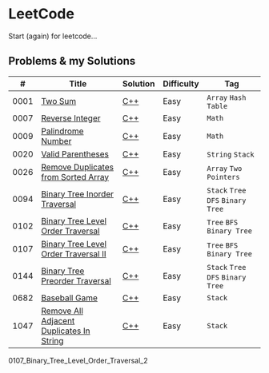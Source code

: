 # LeetCode
Start (again) for leetcode...
## Problems & my Solutions

| #    | Title                                                                                                               | Solution                                                                                                         | Difficulty | Tag                           |
|------|---------------------------------------------------------------------------------------------------------------------|------------------------------------------------------------------------------------------------------------------| ---------- |------------------------------|
| 0001 | [Two Sum](https://leetcode.com/problems/two-sum/)                                                                   | [C++](https://github.com/jinchengKuang/leetcode/blob/main/cpp/0001_Two_Sum.cpp)                                  | Easy | `Array` `Hash Table`               |
| 0007 | [Reverse Integer](https://leetcode.com/problems/reverse-integer/)                                                   | [C++](https://github.com/jinchengKuang/leetcode/blob/main/cpp/0007_Reverse_Integer.cpp)                          | Easy | `Math`                             |
| 0009 | [Palindrome Number](https://leetcode.com/problems/palindrome-number/)                                               | [C++](https://github.com/jinchengKuang/leetcode/blob/main/cpp/0009_Palindrome_Number.cpp)                        | Easy | `Math`                             |
| 0020 | [Valid Parentheses](https://leetcode.com/problems/valid-parentheses/)                                               | [C++](https://github.com/jinchengKuang/leetcode/blob/main/cpp/0020_Valid_Parentheses.cpp)                        | Easy | `String` `Stack`                   |
| 0026 | [Remove Duplicates from Sorted Array](https://leetcode.com/problems/remove-duplicates-from-sorted-array/)           | [C++](https://github.com/jinchengKuang/leetcode/blob/main/cpp/0026_Remove_Duplicates_from_Sorted_Array.cpp)      | Easy | `Array` `Two Pointers`             |
| 0094 | [Binary Tree Inorder Traversal](https://leetcode.com/problems/binary-tree-inorder-traversal/)                       | [C++](https://github.com/jinchengKuang/leetcode/blob/main/cpp/0094_Binary_Tree_Inorder_Traversal.cpp)            | Easy | `Stack` `Tree` `DFS` `Binary Tree` |
| 0102 | [Binary Tree Level Order Traversal](https://leetcode.com/problems/binary-tree-level-order-traversal/)               | [C++](https://github.com/jinchengKuang/leetcode/blob/main/cpp/102_Binary_Tree_Level_Order_Traversal.cpp)         | Easy | `Tree` `BFS` `Binary Tree`         |
| 0107 | [Binary Tree Level Order Traversal II](https://leetcode.com/problems/binary-tree-level-order-traversal-ii/)         | [C++](https://github.com/jinchengKuang/leetcode/blob/main/cpp/0107_Binary_Tree_Level_Order_Traversal_2.cpp)      | Easy | `Tree` `BFS` `Binary Tree`         |
| 0144 | [Binary Tree Preorder Traversal](https://leetcode.com/problems/binary-tree-preorder-traversal/)                     | [C++](https://github.com/jinchengKuang/leetcode/blob/main/cpp/0144_Binary_Tree_Preorder_Traversal.cpp)           | Easy | `Stack` `Tree` `DFS` `Binary Tree` |
| 0682 | [Baseball Game](https://leetcode.com/problems/baseball-game/)                                                       | [C++](https://github.com/jinchengKuang/leetcode/blob/main/cpp/0682_Baseball_Game.cpp)                            | Easy | `Stack`                            |
| 1047 | [Remove All Adjacent Duplicates In String](https://leetcode.com/problems/remove-all-adjacent-duplicates-in-string/) | [C++](https://github.com/jinchengKuang/leetcode/blob/main/cpp/1047_Remove_All_Adjacent_Duplicates_In_String.cpp) | Easy | `Stack`                            |

0107_Binary_Tree_Level_Order_Traversal_2
